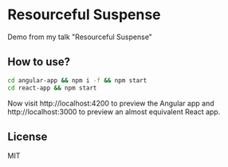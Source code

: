 # Resourceful Suspense

Demo from my talk "Resourceful Suspense"

## How to use?

```bash
cd angular-app && npm i -f && npm start
cd react-app && npm start
```

Now visit http://localhost:4200 to preview the Angular app and http://localhost:3000 to preview an almost equivalent React app.

## License

MIT
